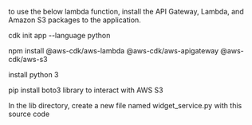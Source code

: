 to use the below lambda function, install the API Gateway, Lambda, and Amazon S3 packages to the application. 

cdk init app --language python

npm install @aws-cdk/aws-lambda @aws-cdk/aws-apigateway @aws-cdk/aws-s3

install python 3

pip install boto3 library to interact with AWS S3


In the lib directory, create a new file named widget_service.py with this source code
